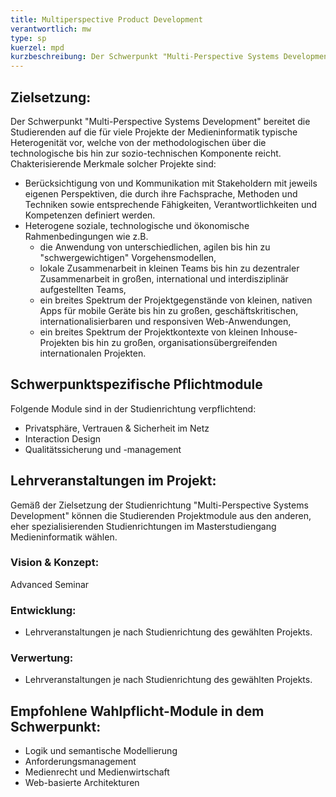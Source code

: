```yaml
---
title: Multiperspective Product Development
verantwortlich: mw
type: sp
kuerzel: mpd
kurzbeschreibung: Der Schwerpunkt "Multi-Perspective Systems Development" bereitet die Studierenden auf die für viele Projekte der Medieninformatik typische Heterogenität vor, welche von der methodologischen über die technologische bis hin zur sozio-technischen Komponente reicht. In jeder dieser Komponenten treffen Stakeholder mit jeweils eigenen Perspektiven aufeinander, die durch ihre Fachsprache, Methoden und Techniken sowie entsprechende Fähigkeiten, Verantwortlichkeiten und Kompetenzen definiert werden. Die Schnittstellen zwischen den Perspektiven sind in der Regel nicht offensichtlich, weil das Wissen in jeder auf unterschiedliche Weise dargestellt wird.  Die Studieninhalte sind daher integrativ und breit angelegt und berücksichtigen dabei solche breit gestreuten Rahmenbedingungen. Studienziel ist die Qualifikation zur Arbeit in sowie Organisation und Führung von solchen Projekten auf breiter wissenschaftlicher Grundlage.  
---
```


## Zielsetzung:

Der Schwerpunkt "Multi-Perspective Systems Development" bereitet die Studierenden auf die für viele Projekte der Medieninformatik typische Heterogenität vor, welche von der methodologischen über die technologische bis hin zur sozio-technischen Komponente reicht. Chakterisierende Merkmale solcher Projekte sind:

- Berücksichtigung von und Kommunikation mit Stakeholdern mit jeweils eigenen Perspektiven, die durch ihre Fachsprache, Methoden und Techniken sowie entsprechende Fähigkeiten, Verantwortlichkeiten und Kompetenzen definiert werden.
- Heterogene soziale, technologische und ökonomische Rahmenbedingungen wie z.B. 
  - die Anwendung von unterschiedlichen, agilen bis hin zu "schwergewichtigen" Vorgehensmodellen,
  - lokale Zusammenarbeit in kleinen Teams bis hin zu dezentraler Zusammenarbeit in großen, international und interdisziplinär aufgestellten Teams,
  - ein breites Spektrum der Projektgegenstände von kleinen, nativen Apps für mobile Geräte bis hin zu großen, geschäftskritischen, internationalisierbaren und responsiven Web-Anwendungen,
  - ein breites Spektrum der Projektkontexte von kleinen Inhouse-Projekten bis hin zu großen, organisationsübergreifenden internationalen Projekten.


## Schwerpunktspezifische Pflichtmodule
Folgende Module sind in der Studienrichtung verpflichtend: 
<!-- MW: 3 Module mit je 6 cp -->
* Privatsphäre, Vertrauen & Sicherheit im Netz
* Interaction Design
* Qualitätssicherung und -management

## Lehrveranstaltungen im Projekt:

Gemäß der Zielsetzung der Studienrichtung "Multi-Perspective Systems Development" können die Studierenden Projektmodule aus den anderen, eher spezialisierenden Studienrichtungen im Masterstudiengang Medieninformatik wählen.

### Vision & Konzept:
Advanced Seminar

### Entwicklung:
- Lehrveranstaltungen je nach Studienrichtung des gewählten Projekts.

### Verwertung:
- Lehrveranstaltungen je nach Studienrichtung des gewählten Projekts.

## Empfohlene Wahlpflicht-Module in dem Schwerpunkt:
- Logik und semantische Modellierung
- Anforderungsmanagement
- Medienrecht und Medienwirtschaft
- Web-basierte Architekturen

